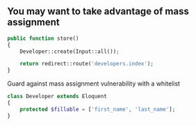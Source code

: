 You may want to take advantage of mass assignment
-------------------------------------------------
```php
public function store()
{
    Developer::create(Input::all());

    return redirect::route('developers.index');
}
```

Guard against mass assignment vulnerability with a whitelist

```php
class Developer extends Eloquent
{
    protected $fillable = ['first_name', 'last_name'];
}
```
